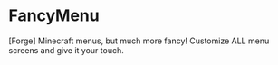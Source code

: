 # FancyMenu
[Forge] Minecraft menus, but much more fancy! Customize ALL menu screens and give it your touch. 

